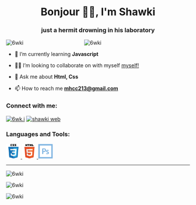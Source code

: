 <h1 align="center">Bonjour 👨‍🚀, I'm Shawki</h1>
<h3 align="center">just a hermit drowning in his laboratory</h3>
<img align="right" width="290" src="http://pa1.narvii.com/7704/3fa3a6d8bb442a093720df1623c45ea75f911297r1-334-462_00.gif" alt="6wki" />

<p align="left"> <img src="https://komarev.com/ghpvc/?username=6wki&label=Profile%20views&color=0e75b6&style=flat" alt="6wki" /> </p>

- 🌱 I’m currently learning **Javascript**

- 👨‍🦯 I’m looking to collaborate on with myself [myself!](uknown.uknown)

- 💬 Ask me about **Html, Css**

- 📫 How to reach me **mhcc213@gmail.com**

<h3 align="left">Connect with me:</h3>
<p align="left">
<a href="https://instagram.com/6wk.i" target="blank"><img align="center" src="https://raw.githubusercontent.com/rahuldkjain/github-profile-readme-generator/master/src/images/icons/Social/instagram.svg" alt="6wk.i" height="30" width="40" /></a>
<a href="https://www.youtube.com/c/shawki web" target="blank"><img align="center" src="https://raw.githubusercontent.com/rahuldkjain/github-profile-readme-generator/master/src/images/icons/Social/youtube.svg" alt="shawki web" height="30" width="40" /></a>
</p>

<h3 align="left">Languages and Tools:</h3>
<p align="left"> <a href="https://www.w3schools.com/css/" target="_blank" rel="noreferrer"> <img src="https://raw.githubusercontent.com/devicons/devicon/master/icons/css3/css3-original-wordmark.svg" alt="css3" width="40" height="40"/> </a> <a href="https://www.w3.org/html/" target="_blank" rel="noreferrer"> <img src="https://raw.githubusercontent.com/devicons/devicon/master/icons/html5/html5-original-wordmark.svg" alt="html5" width="40" height="40"/> </a> <a href="https://www.photoshop.com/en" target="_blank" rel="noreferrer"> <img src="https://raw.githubusercontent.com/devicons/devicon/master/icons/photoshop/photoshop-line.svg" alt="photoshop" width="40" height="40"/> </a> </p> <hr>

<p><img align="center" src="https://github-readme-stats.vercel.app/api/top-langs?username=6wki&show_icons=true&locale=en&layout=compact" alt="6wki" /></p>

<p>&nbsp;<img align="left" src="https://github-readme-stats.vercel.app/api?username=6wki&show_icons=true&locale=en" alt="6wki" /></p>

<p><img align="left" src="https://github-readme-streak-stats.herokuapp.com/?user=6wki&" alt="6wki" /></p>

